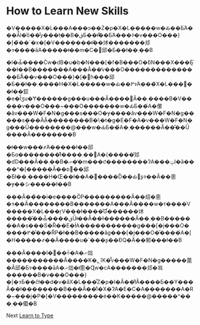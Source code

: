 # How to Learn New Skills
[//]: # (Version:1.0.0)
�V�����X�L���A���ɔ��Z�p�X�L�����w�Ԃ��Ƃ́A���ׂĂ̐l�̍ő��̊y���݂ł��B�قƂ��ǂ̊��Ƃ́A���ꂪ�v���O���}�[�̃��`�x�[�V�������ǂ̂��炢�������邩�ɂ����āA�����ǂ��m�C�𓾂邱�Ƃ��ł��܂��B

�l�Ԃ͂����Ċw�ԁB�u�b�N���[�f�B���O�ƃN���X���Ƃ͕֗��ł��B�������A���Ȃ��̓v���O���������������Ƃ̂Ȃ��v���O���}�[�𑸌h���邱�Ƃ��ł��܂����H�X�L�����w�Ԃ��߂ɂ́A���̃X�L���𔭊��ł��銰�e�Ȉʒu�Ɏ������g���u���Ȃ����΂Ȃ��܂����B�V�����v���O���~���O�������w�ԂƂ��́A�傫�ȃv���W�F�N�g���s���O�ɏ����ȃv���W�F�N�g�����s���Ă݂Ă��������B�\�t�g�E�F�A�v���W�F�N�g���Ǘ��������@���w�ԂƂ��́A�܂������Ȃ��̂��Ǘ����Ă��������B

�ǂ��w���҂́A�����ł��邱�Ƃɑ��������̂ł͂����܂��񂪁A�{�����͂邩�ɗD���Ă��܂��B�ނ��̒m���ƈ��������ɁA���ݓI�ȃ����^�[�����Ȃ��ɒ񋟂��邱�Ƃ͂ł��܂����H�Œ��ł��A�׋����Ď��Ԃ𖳑ʂɂ��Ȃ��悤�ɏ��シ���ׂ��ł��B

���Ȃ��̏��i�ɐ����ȌP���������Ă��炤�悤�ɂ��Ă��������B�������A���Ȃ����w�т����V�����X�L���ŗV���ł����̂Ɠ������炢�����̎��Ԃ͂����قǗǂ��Ȃ��Ɨ������Ă��܂��B�������A�s���S�Ȑ��E�ł́A�����������g���[�j���O�����߂��̂��ȒP�ł��B�����ȃg���[�j���O�̑����́A�[�H�����҂��Ă����u�`���ʂ��ĐQ�Ă��邾���ł��B

���Ȃ����l�𓱂��ꍇ�A�ނ炪�����������Ă����K�؂ȋK�͂̃v���W�F�N�g�����蓖�Ă邱�Ƃɂ����āA�ނ炪�ǂ̂悤�Ɋw�сA�������邩�𗝉������B�v���O���}�[�ɂƂ��čł��d�v�ȃX�L���͋Z�p�I�Ȃ��̂ł͂Ȃ����Ƃ��Y���Ȃ��ł��������B���Ȃ��̐l�X�ɁA�E�C�A�������A�R�~���j�P�[�V���������ė��K�����@�����^���܂��傤�B

Next [Learn to Type](07-Learn%20to%20Type.md)
